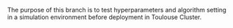 The purpose of this branch is to test hyperparameters and algorithm setting in a simulation environment before deployment in Toulouse Cluster.

